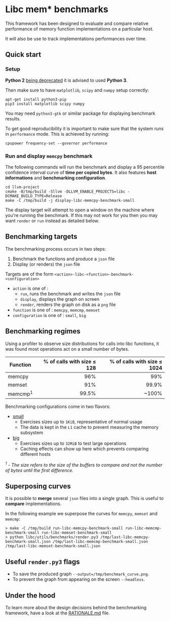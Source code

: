 # Libc mem* benchmarks

This framework has been designed to evaluate and compare relative performance of
memory function implementations on a particular host.

It will also be use to track implementations performances over time.

## Quick start

### Setup

**Python 2** [being deprecated](https://www.python.org/doc/sunset-python-2/) it is
advised to used **Python 3**.

Then make sure to have `matplotlib`, `scipy` and `numpy` setup correctly:

```shell
apt-get install python3-pip
pip3 install matplotlib scipy numpy
```
You may need `python3-gtk` or similar package for displaying benchmark results.

To get good reproducibility it is important to make sure that the system runs in
`performance` mode. This is achieved by running:

```shell
cpupower frequency-set --governor performance
```

### Run and display `memcpy` benchmark

The following commands will run the benchmark and display a 95 percentile
confidence interval curve of **time per copied bytes**. It also features **host
informations** and **benchmarking configuration**.

```shell
cd llvm-project
cmake -B/tmp/build -Sllvm -DLLVM_ENABLE_PROJECTS=libc -DCMAKE_BUILD_TYPE=Release
make -C /tmp/build -j display-libc-memcpy-benchmark-small
```

The display target will attempt to open a window on the machine where you're
running the benchmark. If this may not work for you then you may want `render`
or `run` instead as detailed below.

## Benchmarking targets

The benchmarking process occurs in two steps:

1. Benchmark the functions and produce a `json` file
2. Display (or renders) the `json` file

Targets are of the form `<action>-libc-<function>-benchmark-<configuration>`

 - `action` is one of :
    - `run`, runs the benchmark and writes the `json` file
    - `display`, displays the graph on screen
    - `render`, renders the graph on disk as a `png` file
 - `function` is one of : `memcpy`, `memcmp`, `memset`
 - `configuration` is one of : `small`, `big`

## Benchmarking regimes

Using a profiler to observe size distributions for calls into libc functions, it
was found most operations act on a small number of bytes.

Function           | % of calls with size ≤ 128 | % of calls with size ≤ 1024
------------------ | --------------------------: | ---------------------------:
memcpy             | 96%                         | 99%
memset             | 91%                         | 99.9%
memcmp<sup>1</sup> | 99.5%                       | ~100%

Benchmarking configurations come in two flavors:

 - [small](libc/utils/benchmarks/configuration_small.json)
    - Exercises sizes up to `1KiB`, representative of normal usage
    - The data is kept in the `L1` cache to prevent measuring the memory
      subsystem
 - [big](libc/utils/benchmarks/configuration_big.json)
    - Exercises sizes up to `32MiB` to test large operations
    - Caching effects can show up here which prevents comparing different hosts

_<sup>1</sup> - The size refers to the size of the buffers to compare and not
the number of bytes until the first difference._

## Superposing curves

It is possible to **merge** several `json` files into a single graph. This is
useful to **compare** implementations.

In the following example we superpose the curves for `memcpy`, `memset` and
`memcmp`:

```shell
> make -C /tmp/build run-libc-memcpy-benchmark-small run-libc-memcmp-benchmark-small run-libc-memset-benchmark-small
> python libc/utils/benchmarks/render.py3 /tmp/last-libc-memcpy-benchmark-small.json /tmp/last-libc-memcmp-benchmark-small.json /tmp/last-libc-memset-benchmark-small.json
```

## Useful `render.py3` flags

 - To save the produced graph `--output=/tmp/benchmark_curve.png`.
 - To prevent the graph from appearing on the screen `--headless`.


## Under the hood

 To learn more about the design decisions behind the benchmarking framework,
 have a look at the [RATIONALE.md](RATIONALE.md) file.
